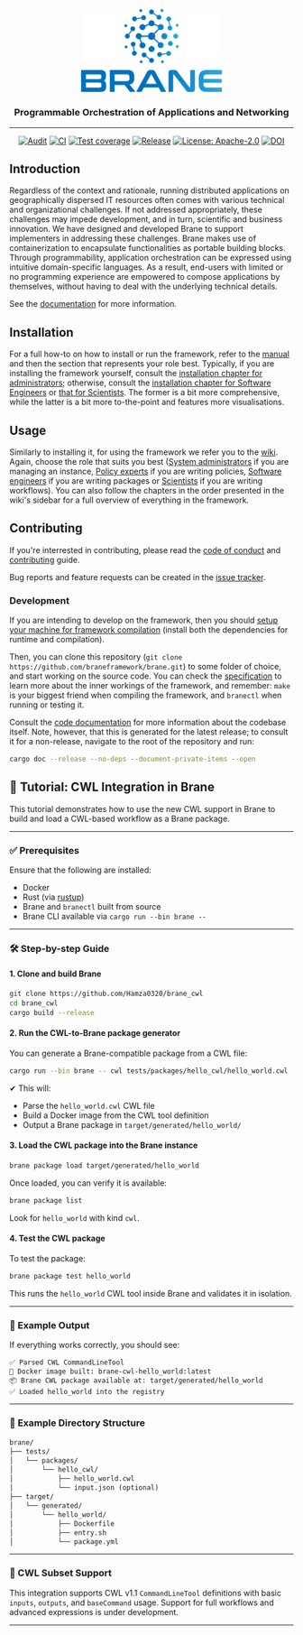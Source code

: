 <p align="center">
  <img src="https://raw.githubusercontent.com/BraneFramework/braneframework.github.io/refs/heads/main/assets/images/logo.png" alt="logo" width="250"/>
  <h3 align="center">Programmable Orchestration of Applications and Networking</h3>
</p>

----

<span align="center">

  [![Audit](https://github.com/BraneFramework/brane/actions/workflows/audit.yml/badge.svg)](https://github.com/BraneFramework/brane/actions/workflows/audit.yml)
  [![CI](https://github.com/BraneFramework/brane/actions/workflows/ci.yml/badge.svg)](https://github.com/BraneFramework/brane/actions/workflows/ci.yml)
  [![Test coverage](https://codecov.io/gh/BraneFramework/brane/graph/badge.svg?token=U2FHZN5BPT)](https://codecov.io/gh/BraneFramework/brane)
  [![Release](https://img.shields.io/github/release/braneframework/brane.svg)](https://github.com/braneframework/brane/releases/latest)
  [![License: Apache-2.0](https://img.shields.io/github/license/braneframework/brane.svg)](https://github.com/braneframework/brane/blob/main/LICENSE)
  [![DOI](https://zenodo.org/badge/DOI/10.5281/zenodo.3890928.svg)](https://doi.org/10.5281/zenodo.3890928)

</span>

## Introduction
Regardless of the context and rationale, running distributed applications on geographically dispersed IT resources often comes with various technical and organizational challenges. If not addressed appropriately, these challenges may impede development, and in turn, scientific and business innovation. We have designed and developed Brane to support implementers in addressing these challenges. Brane makes use of containerization to encapsulate functionalities as portable building blocks. Through programmability, application orchestration can be expressed using intuitive domain-specific languages. As a result, end-users with limited or no programming experience are empowered to compose applications by themselves, without having to deal with the underlying technical details.

See the [documentation](https://braneframework.github.io) for more information.


## Installation
For a full how-to on how to install or run the framework, refer to the [manual](https://braneframework.github.io/manual/) and then the section that represents your role best. Typically, if you are installing the framework yourself, consult the [installation chapter for administrators](https://braneframework.github.io/manual/system-admins/installation/introduction.html); otherwise, consult the [installation chapter for Software Engineers](https://braneframework.github.io/manual/software-engineers/installation.html) or [that for Scientists](https://braneframework.github.io/manual/scientists/installation.html). The former is a bit more comprehensive, while the latter is a bit more to-the-point and features more visualisations.


## Usage
Similarly to installing it, for using the framework we refer you to the [wiki](https://braneframework.github.io/manual).
Again, choose the role that suits you best
([System administrators](https://braneframework.github.io/manual/system-admins/introduction.html) if you are managing an instance,
[Policy experts](https://braneframework.github.io/manual/policy-experts/installation.html) if you are writing policies,
[Software engineers](https://braneframework.github.io/manual/software-engineers/introduction.html) if you are writing packages or
[Scientists](https://braneframework.github.io/manual/scientists/introduction.html) if you are writing workflows).
You can also follow the chapters in the order presented in the wiki's sidebar for a full overview of everything in the framework.


## Contributing
If you're interrested in contributing, please read the [code of conduct](.github/CODE_OF_CONDUCT.md) and [contributing](.github/CONTRIBUTING.md) guide.

Bug reports and feature requests can be created in the [issue tracker](https://github.com/braneframework/brane/issues).


### Development
If you are intending to develop on the framework, then you should [setup your machine for framework compilation](https://braneframework.github.io/manual/system-admins/installation/dependencies.html#compilation-dependencies) (install both the dependencies for runtime and compilation).

Then, you can clone this repository (`git clone https://github.com/braneframework/brane.git`) to some folder of choice, and start working on the source code. You can check the [specification](https://braneframework.github.io/specification/) to learn more about the inner workings of the framework, and remember: `make` is your biggest friend when compiling the framework, and `branectl` when running or testing it.

Consult the [code documentation](https://braneframework.github.io/brane/unstable/overview/index.html) for more information about the codebase itself. Note, however, that this is generated for the latest release; to consult it for a non-release, navigate to the root of the repository and run:

```bash
cargo doc --release --no-deps --document-private-items --open
```
## 🧪 Tutorial: CWL Integration in Brane

This tutorial demonstrates how to use the new CWL support in Brane to build and load a CWL-based workflow as a Brane package.

---

### ✅ Prerequisites

Ensure that the following are installed:

- Docker
- Rust (via [rustup](https://rustup.rs))
- Brane and `branectl` built from source
- Brane CLI available via `cargo run --bin brane --`

---

### 🛠 Step-by-step Guide

#### 1. Clone and build Brane

```bash
git clone https://github.com/Hamza0320/brane_cwl
cd brane_cwl
cargo build --release
```

#### 2. Run the CWL-to-Brane package generator

You can generate a Brane-compatible package from a CWL file:

```bash
cargo run --bin brane -- cwl tests/packages/hello_cwl/hello_world.cwl
```

✔ This will:

- Parse the `hello_world.cwl` CWL file
- Build a Docker image from the CWL tool definition
- Output a Brane package in `target/generated/hello_world/`

#### 3. Load the CWL package into the Brane instance

```bash
brane package load target/generated/hello_world
```

Once loaded, you can verify it is available:

```bash
brane package list
```

Look for `hello_world` with kind `cwl`.

#### 4. Test the CWL package

To test the package:

```bash
brane package test hello_world
```

This runs the `hello_world` CWL tool inside Brane and validates it in isolation.

---

### 🧪 Example Output

If everything works correctly, you should see:

```
✅ Parsed CWL CommandLineTool
🐳 Docker image built: brane-cwl-hello_world:latest
📦 Brane CWL package available at: target/generated/hello_world
✅ Loaded hello_world into the registry
```

---

### 📂 Example Directory Structure

```
brane/
├── tests/
│   └── packages/
│       └── hello_cwl/
│           ├── hello_world.cwl
│           └── input.json (optional)
├── target/
│   └── generated/
│       └── hello_world/
│           ├── Dockerfile
│           ├── entry.sh
│           └── package.yml
```

---

### 🧩 CWL Subset Support

This integration supports CWL v1.1 `CommandLineTool` definitions with basic `inputs`, `outputs`, and `baseCommand` usage. Support for full workflows and advanced expressions is under development.

---